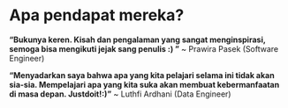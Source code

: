 # Apa pendapat mereka?

**“Bukunya keren. Kisah dan pengalaman yang sangat menginspirasi, semoga bisa mengikuti jejak sang penulis :) ”** \~ Prawira Pasek (Software Engineer)

**“Menyadarkan saya bahwa apa yang kita pelajari selama ini tidak akan sia-sia. Mempelajari apa yang kita suka akan membuat kebermanfaatan di masa depan. Justdoit!:)”** \~ Luthfi Ardhani (Data Engineer)
